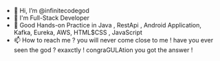 - 👋 Hi, I’m @infinitecodegod
- 👀 I'm Full-Stack Developer  
- 🌱 Good Hands-on Practice in Java , RestApi , Android Application, Kafka, Eureka, AWS, HTML$CSS , JavaScript
- 📫 How to reach me ? you will never come close to me ! have you ever seen the god ? exaxctly ! congraGULAtion you got the answer ! 

<!---
infinitecodegod/infinitecodegod is a ✨ special ✨ repository because its `README.md` (this file) appears on your GitHub profile.
You can click the Preview link to take a look at your changes.
--->

